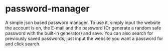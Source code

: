 # password-manager
A simple json based password manager. To use it, simply input the website the account is on, the E-mail and the password (Or generate a random safe password with the built-in generator) and save.
You can also search for previously saved passwords, just input the website you want a password for and click search.
